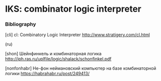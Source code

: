 # IKS: combinator logic interpreter

### Bibliography

[cli]
cl: Combinatory Logic Interpreter
http://www.stratigery.com/cl.html

(ru)

[shon]
Шейнфинкель и комбинаторная логика
http://iph.ras.ru/uplfile/logic/shalack/schonfinkel.pdf

[nonfonhabr]
Не-фон неймановский компьютер на базе комбинаторной логики
https://habrahabr.ru/post/249413/

